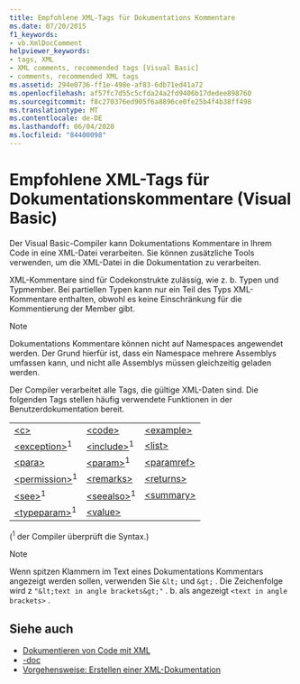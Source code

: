 ```yaml
---
title: Empfohlene XML-Tags für Dokumentations Kommentare
ms.date: 07/20/2015
f1_keywords:
- vb.XmlDocComment
helpviewer_keywords:
- tags, XML
- XML comments, recommended tags [Visual Basic]
- comments, recommended XML tags
ms.assetid: 294e0736-ff1e-498e-af83-6db71ed41a72
ms.openlocfilehash: af57fc7d55c5cfda24a2fd9406b17dedee898760
ms.sourcegitcommit: f8c270376ed905f6a8896ce0fe25b4f4b38ff498
ms.translationtype: MT
ms.contentlocale: de-DE
ms.lasthandoff: 06/04/2020
ms.locfileid: "84400098"
---
```

# <a name="recommended-xml-tags-for-documentation-comments-visual-basic"></a>Empfohlene XML-Tags für Dokumentationskommentare (Visual Basic)
Der Visual Basic-Compiler kann Dokumentations Kommentare in Ihrem Code in eine XML-Datei verarbeiten. Sie können zusätzliche Tools verwenden, um die XML-Datei in die Dokumentation zu verarbeiten.  
  
 XML-Kommentare sind für Codekonstrukte zulässig, wie z. b. Typen und Typmember. Bei partiellen Typen kann nur ein Teil des Typs XML-Kommentare enthalten, obwohl es keine Einschränkung für die Kommentierung der Member gibt.  
  
> [!NOTE]
> Dokumentations Kommentare können nicht auf Namespaces angewendet werden. Der Grund hierfür ist, dass ein Namespace mehrere Assemblys umfassen kann, und nicht alle Assemblys müssen gleichzeitig geladen werden.  
  
 Der Compiler verarbeitet alle Tags, die gültige XML-Daten sind. Die folgenden Tags stellen häufig verwendete Funktionen in der Benutzerdokumentation bereit.  
  
||||  
|---|---|---|  
|[\<c>](c.md)|[\<code>](code.md)|[\<example>](example.md)|  
|[\<exception>](exception.md)<sup>1</sup>|[\<include>](include.md)<sup>1</sup>|[\<list>](list.md)|  
|[\<para>](para.md)|[\<param>](param.md)<sup>1</sup>|[\<paramref>](paramref.md)|  
|[\<permission>](permission.md)<sup>1</sup>|[\<remarks>](remarks.md)|[\<returns>](returns.md)|  
|[\<see>](see.md)<sup>1</sup>|[\<seealso>](seealso.md)<sup>1</sup>|[\<summary>](summary.md)|  
|[\<typeparam>](typeparam.md)<sup>1</sup>|[\<value>](value.md)||  
  
 (<sup>1</sup> der Compiler überprüft die Syntax.)  
  
> [!NOTE]
> Wenn spitzen Klammern im Text eines Dokumentations Kommentars angezeigt werden sollen, verwenden Sie `&lt;` und `&gt;` . Die Zeichenfolge wird z `"&lt;text in angle brackets&gt;"` . b. als angezeigt `<text in angle brackets>` .  
  
## <a name="see-also"></a>Siehe auch

- [Dokumentieren von Code mit XML](../../programming-guide/program-structure/documenting-your-code-with-xml.md)
- [-doc](../../reference/command-line-compiler/doc.md)
- [Vorgehensweise: Erstellen einer XML-Dokumentation](../../programming-guide/program-structure/how-to-create-xml-documentation.md)
